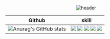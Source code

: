 <div align="center">

![header](https://capsule-render.vercel.app/api?type=rect&color=0:99CCFF,100:0000FF&height=300&section=header&text=WELCOME!%20I'M%20DDOO&fontSize=50)



|Github | skill |
|:---:|:---:|
|![Anurag's GitHub stats](https://github-readme-stats.vercel.app/api?username=ddoo0922&show_icons=true&theme=dracula)|<img src="https://img.shields.io/badge/C++-00599C?style=flat&logo=C++&logoColor=white" /> <img src="https://img.shields.io/badge/Python-3776AB?style=flat&logo=Python&logoColor=white" /> <img src="https://img.shields.io/badge/Opencv-5C3EE8?style=flat&logo=Opencv&logoColor=white" /> <img src="https://img.shields.io/badge/TensorFlow-FF6F00?style=flat&logo=TensorFlow&logoColor=white" /> <img src="https://img.shields.io/badge/Elastic-005571?style=flat&logo=Elastic&logoColor=white" />

</div>










<!--
**ddoo0922/ddoo0922** is a ✨ _special_ ✨ repository because its `README.md` (this file) appears on your GitHub profile.

Here are some ideas to get you started:

- 🔭 I’m currently working on ...
- 🌱 I’m currently learning ...
- 👯 I’m looking to collaborate on ...
- 🤔 I’m looking for help with ...
- 💬 Ask me about ...
- 📫 How to reach me: ...
- 😄 Pronouns: ...
- ⚡ Fun fact: ...
-->
